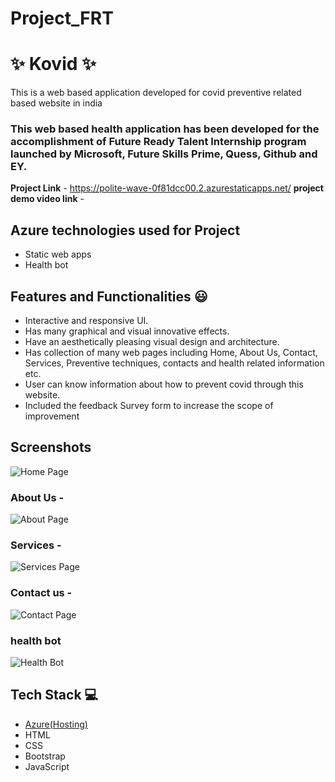 # Project_FRT
# ✨  Kovid ✨

This is a web based application developed for covid preventive related based website in india

### This web based health application has been developed for the accomplishment of Future Ready Talent Internship program launched by Microsoft, Future Skills Prime, Quess, Github and EY.


**Project Link** - https://polite-wave-0f81dcc00.2.azurestaticapps.net/
**project demo video link** - 

## Azure technologies used for Project

- Static web apps
- Health bot

## Features and Functionalities 😃

- Interactive and responsive UI.
- Has many graphical and visual innovative effects.
- Have an aesthetically pleasing visual design and architecture.
- Has collection of many web pages including Home, About Us, Contact, Services, Preventive techniques, contacts and health related information etc.
- User can know information about how to prevent covid through this website.
- Included the feedback Survey form to increase the scope of improvement 

## Screenshots




![Home Page](https://user-images.githubusercontent.com/119287962/205483231-6ddc0ef9-13da-4005-bde8-4eb6d30ac0c4.JPG)


### About Us -





![About Page](https://user-images.githubusercontent.com/119287962/205483217-b707e89f-1c82-46ed-b44f-a01d08000c02.JPG)

### Services -





![Services Page](https://user-images.githubusercontent.com/119287962/205483221-16630016-f81d-48f1-9098-1fee9fda1e32.JPG)

### Contact us -




![Contact Page](https://user-images.githubusercontent.com/119287962/205483224-9ecc5c56-fbfe-40bf-8523-ec4f84c15fab.JPG)

### health bot






![Health Bot](https://user-images.githubusercontent.com/119287962/205483267-f6024073-f9eb-4de1-888d-6b4b3ddc86c4.JPG)

## Tech Stack 💻

- [Azure(Hosting)](https://azure.microsoft.com/en-in/features/azure-portal/)
- HTML
- CSS
- Bootstrap
- JavaScript
